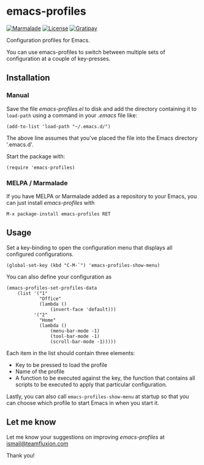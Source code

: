 # emacs-profiles

[![Marmalade](https://img.shields.io/badge/marmalade-available-8A2A8B.svg)](https://marmalade-repo.org/packages/emacs-profiles)
[![License](https://img.shields.io/badge/LICENSE-GPL%20v3.0-blue.svg)](https://www.gnu.org/licenses/gpl.html)
[![Gratipay](http://img.shields.io/gratipay/myTerminal.svg)](https://gratipay.com/myTerminal)

Configuration profiles for Emacs.

You can use emacs-profiles to switch between multiple sets of configuration at a couple of key-presses.

## Installation

### Manual

Save the file *emacs-profiles.el* to disk and add the directory containing it to `load-path` using a command in your *.emacs* file like:

    (add-to-list 'load-path "~/.emacs.d/")

The above line assumes that you've placed the file into the Emacs directory '.emacs.d'.

Start the package with:

    (require 'emacs-profiles)

### MELPA / Marmalade

If you have MELPA or Marmalade added as a repository to your Emacs, you can just install *emacs-profiles* with

    M-x package-install emacs-profiles RET

## Usage

Set a key-binding to open the configuration menu that displays all configured configurations.

    (global-set-key (kbd "C-M-`") 'emacs-profiles-show-menu)

You can also define your configuration as

    (emacs-profiles-set-profiles-data
        (list '("1" 
                "Office" 
                (lambda ()
                    (invert-face 'default)))
              '("2" 
                "Home" 
                (lambda ()
                    (menu-bar-mode -1)
                    (tool-bar-mode -1)
                    (scroll-bar-mode -1)))))

Each item in the list should contain three elements:

* Key to be pressed to load the profile
* Name of the profile
* A function to be executed against the key, the function that contains all scripts to be executed to apply that particular configuration.

Lastly, you can also call `emacs-profiles-show-menu` at startup so that you can choose which profile to start Emacs in when you start it.

## Let me know

Let me know your suggestions on improving *emacs-profiles* at ismail@teamfluxion.com

Thank you!
